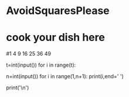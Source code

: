 # AvoidSquaresPlease
# cook your dish here
#1 4 9 16 25 36 49

t=int(input())
for i in range(t):
    
   n=int(input())
   for i in range(1,n+1):
       print(i,end=' ')
       
   print('\n')
       
       
